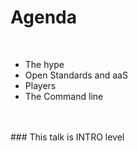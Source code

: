 #  Agenda
<br />

- The hype
- Open Standards and aaS
- Players
- The Command line

<br />
<br />
### This talk is INTRO level
